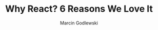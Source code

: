 ---
sections: [reactjs]
link: https://blog.syncano.io/reactjs-reasons-why-part-1/
title: "Why React? 6 Reasons We Love It"
author: "Marcin Godlewski"
publishedAt: 2016-10-03T00:00:00.000Z
type: [article]
topics: [why_react]
suggestedBy: [andreamangano]
createdAt: 2018-03-09T01:33:00.000Z
reference: aHR0cHM6Ly9ibG9nLnN5bmNhbm8uaW8vcmVhY3Rqcy1yZWFzb25zLXdoeS1wYXJ0LTEv
---
